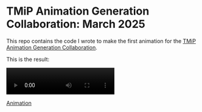 # TMiP Animation Generation Collaboration: March 2025

This repo contains the code I wrote to make the first animation for the
[TMiP Animation Generation Collaboration](https://talkingmathsinpublic.uk/animation/).

This is the result:

<video src="https://github.com/mscroggs/tmip-agc-march2025/raw/refs/heads/main/video.mp4" width="284" height="70" controls></video>

[Animation](video.mp4)
